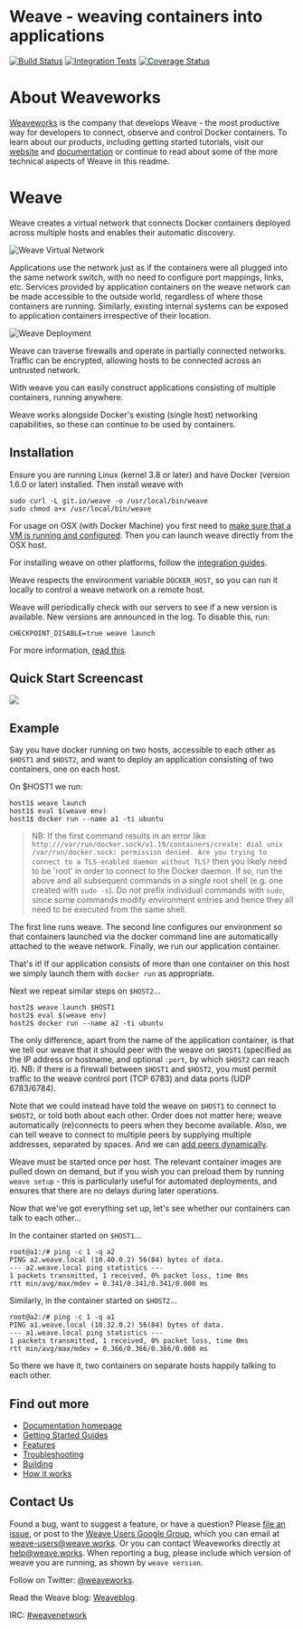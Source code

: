 # Weave - weaving containers into applications

[![Build Status](https://travis-ci.org/weaveworks/weave.svg?branch=master)](https://travis-ci.org/weaveworks/weave) [![Integration Tests](https://circleci.com/gh/weaveworks/weave/tree/master.svg?style=shield&circle-token=4933c7dabb3d0383e62117565cb9d16df7b1a811)](https://circleci.com/gh/weaveworks/weave) [![Coverage Status](https://coveralls.io/repos/weaveworks/weave/badge.svg)](https://coveralls.io/r/weaveworks/weave)

# About Weaveworks

[Weaveworks](http://weave.works) is the company that develops Weave -
the most productive way for developers to connect, observe and control
Docker containers. To learn about our products, including getting
started tutorials, visit our [website](http://weave.works) and
[documentation](http://docs.weave.works) or continue to read about
some of the more technical aspects of Weave in this readme.

# Weave

Weave creates a virtual network that connects Docker containers
deployed across multiple hosts and enables their automatic discovery.

![Weave Virtual Network](/docs/virtual-network.png?raw=true "Weave Virtual Network")

Applications use the network just as if the containers were all
plugged into the same network switch, with no need to configure port
mappings, links, etc. Services provided by application containers on
the weave network can be made accessible to the outside world,
regardless of where those containers are running. Similarly, existing
internal systems can be exposed to application containers irrespective
of their location.

![Weave Deployment](/docs/deployment.png?raw=true "Weave Deployment")

Weave can traverse firewalls and operate in partially connected
networks. Traffic can be encrypted, allowing hosts to be connected
across an untrusted network.

With weave you can easily construct applications consisting of
multiple containers, running anywhere.

Weave works alongside Docker's existing (single host) networking
capabilities, so these can continue to be used by containers.

## Installation

Ensure you are running Linux (kernel 3.8 or later) and have Docker
(version 1.6.0 or later) installed. Then install weave with

    sudo curl -L git.io/weave -o /usr/local/bin/weave
    sudo chmod a+x /usr/local/bin/weave

For usage on OSX (with Docker Machine) you first need to
[make sure that a VM is running and configured](https://docs.docker.com/installation/mac/#from-your-shell).
Then you can launch weave directly from the OSX host.

For installing weave on other platforms, follow the [integration guides](http://weave.works/product/integrations/).

Weave respects the environment variable `DOCKER_HOST`, so you can run
it locally to control a weave network on a remote host.

Weave will periodically check with our servers to see if a new version is available.
New versions are announced in the log. To disable this, run:

```
CHECKPOINT_DISABLE=true weave launch
```

For more information, [read this](https://github.com/weaveworks/go-checkpoint).

## Quick Start Screencast

<a href="https://youtu.be/kihQCCT1ykE" alt="Click to watch the screencast" target="_blank">
  <img src="/docs/hello-screencast.png" />
</a>

## Example

Say you have docker running on two hosts, accessible to each other as
`$HOST1` and `$HOST2`, and want to deploy an application consisting of
two containers, one on each host.

On $HOST1 we run:

    host1$ weave launch
    host1$ eval $(weave env)
    host1$ docker run --name a1 -ti ubuntu

> NB: If the first command results in an error like
> `http:///var/run/docker.sock/v1.19/containers/create: dial unix
> /var/run/docker.sock: permission denied. Are you trying to connect
> to a TLS-enabled daemon without TLS?` then you likely need to be
> 'root' in order to connect to the Docker daemon. If so, run the
> above and all subsequent commands in a *single* root shell (e.g. one
> created with `sudo -s`). Do *not* prefix individual commands with
> `sudo`, since some commands modify environment entries and hence
> they all need to be executed from the same shell.

The first line runs weave. The second line configures our environment
so that containers launched via the docker command line are
automatically attached to the weave network. Finally, we run our
application container.

That's it! If our application consists of more than one container on
this host we simply launch them with `docker run` as appropriate.

Next we repeat similar steps on `$HOST2`...

    host2$ weave launch $HOST1
    host2$ eval $(weave env)
    host2$ docker run --name a2 -ti ubuntu

The only difference, apart from the name of the application container,
is that we tell our weave that it should peer with the weave on
`$HOST1` (specified as the IP address or hostname, and optional
`:port`, by which `$HOST2` can reach it). NB: if there is a firewall
between `$HOST1` and `$HOST2`, you must permit traffic to the weave
control port (TCP 6783) and data ports (UDP 6783/6784).

Note that we could instead have told the weave on `$HOST1` to connect to
`$HOST2`, or told both about each other. Order does not matter here;
weave automatically (re)connects to peers when they become
available. Also, we can tell weave to connect to multiple peers by
supplying multiple addresses, separated by spaces. And we can
[add peers dynamically](http://docs.weave.works/weave/latest_release/features.html#dynamic-topologies).

Weave must be started once per host. The relevant container images are
pulled down on demand, but if you wish you can preload them by running
`weave setup` - this is particularly useful for automated deployments,
and ensures that there are no delays during later operations.

Now that we've got everything set up, let's see whether our containers
can talk to each other...

In the container started on `$HOST1`...

    root@a1:/# ping -c 1 -q a2
    PING a2.weave.local (10.40.0.2) 56(84) bytes of data.
    --- a2.weave.local ping statistics ---
    1 packets transmitted, 1 received, 0% packet loss, time 0ms
    rtt min/avg/max/mdev = 0.341/0.341/0.341/0.000 ms

Similarly, in the container started on `$HOST2`...

    root@a2:/# ping -c 1 -q a1
    PING a1.weave.local (10.32.0.2) 56(84) bytes of data.
    --- a1.weave.local ping statistics ---
    1 packets transmitted, 1 received, 0% packet loss, time 0ms
    rtt min/avg/max/mdev = 0.366/0.366/0.366/0.000 ms

So there we have it, two containers on separate hosts happily talking
to each other.

## Find out more

 * [Documentation homepage](http://docs.weave.works/weave/latest_release/)
 * [Getting Started Guides](http://weave.works/guides/)
 * [Features](http://docs.weave.works/weave/latest_release/features.html)
 * [Troubleshooting](http://docs.weave.works/weave/latest_release/troubleshooting.html)
 * [Building](http://docs.weave.works/weave/latest_release/building.html)
 * [How it works](http://docs.weave.works/weave/latest_release/how-it-works.html)

## Contact Us

Found a bug, want to suggest a feature, or have a question?  Please
[file an issue](https://github.com/weaveworks/weave/issues), or post
to the
[Weave Users Google Group](https://groups.google.com/a/weave.works/forum/#!forum/weave-users),
which you can email at weave-users@weave.works.  Or you can contact
Weaveworks directly at help@weave.works. When reporting a bug, please
include which version of weave you are running, as shown by `weave
version`.

Follow on Twitter:
[@weaveworks](https://twitter.com/weaveworks).

Read the Weave blog:
[Weaveblog](http://weaveblog.com/).

IRC:
[#weavenetwork](https://botbot.me/freenode/weavenetwork/)
